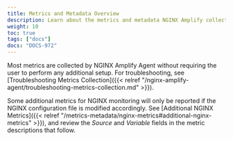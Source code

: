 ```yaml
---
title: Metrics and Metadata Overview
description: Learn about the metrics and metadata NGINX Amplify collects.
weight: 10
toc: true
tags: ["docs"]
docs: "DOCS-972"
---
```


Most metrics are collected by NGINX Amplify Agent without requiring the user to perform any additional setup. For troubleshooting, see [Troubleshooting Metrics Collection]({{< relref "/nginx-amplify-agent/troubleshooting-metrics-collection.md" >}}).

Some additional metrics for NGINX monitoring will only be reported if the NGINX configuration file is modified accordingly. See [Additional NGINX Metrics]({{< relref "/metrics-metadata/nginx-metrics#additional-nginx-metrics" >}}), and review the *Source* and *Variable* fields in the metric descriptions that follow.